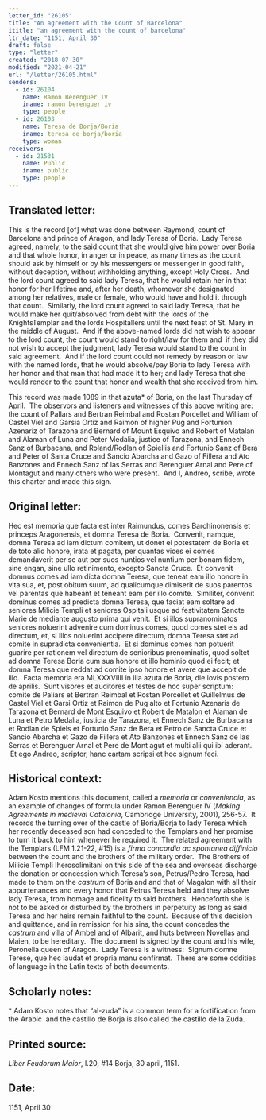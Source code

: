 ```yaml
---
letter_id: "26105"
title: "An agreement with the Count of Barcelona"
ititle: "an agreement with the count of barcelona"
ltr_date: "1151, April 30"
draft: false
type: "letter"
created: "2018-07-30"
modified: "2021-04-21"
url: "/letter/26105.html"
senders:
  - id: 26104
    name: Ramon Berenguer IV
    iname: ramon berenguer iv
    type: people
  - id: 26103
    name: Teresa de Borja/Boria
    iname: teresa de borja/boria
    type: woman
receivers:
  - id: 21531
    name: Public
    iname: public
    type: people
---
```

<h2> Translated letter:</h2><p>This is the record [of] what was done between Raymond, count of Barcelona and prince of Aragon, and lady Teresa of Boria.&nbsp; Lady Teresa agreed, namely, to the said count that she would give him power over Boria and that whole honor, in anger or in peace, as many times as the count should ask by himself or by his messengers or messenger in good faith, without deception, without withholding anything, except Holy Cross.&nbsp; And the lord count agreed to said lady Teresa, that he would retain her in that honor for her lifetime and, after her death, whomever she designated among her relatives, male or female, who would have and hold it through that count.&nbsp; Similarly, the lord count agreed to said lady Teresa, that he would make her quit/absolved from debt with the lords of the KnightsTemplar and the lords Hospitallers until the next feast of St. Mary in the middle of August.&nbsp; And if the above-named lords did not wish to appear to the lord count, the count would stand to right/law for them and &nbsp;if they did not wish to accept the judgment, lady Teresa would stand to the count in said agreement.&nbsp; And if the lord count could not remedy by reason or law with the named lords, that he would absolve/pay Boria to lady Teresa with her honor and that man that had made it to her; and lady Teresa that she would render to the count that honor and wealth that she received from him.</p><p>This record was made 1089 in that azuta* of Boria, on the last Thursday of April.&nbsp; The observors and listeners and witnesses of this above writing are:&nbsp; the count of Pallars and Bertran Reimbal and Rostan Porcellet and William of Castel Viel and Garsia Ortiz and Raimon of higher Pug and Fortunion Azenariz of Tarazona and Bernard of Mount Esquivo and Robert of Matalan and Alaman of Luna and Peter Medalia, justice of Tarazona, and Ennech Sanz of Burbacana, and Roland/Rodlan of Spiellis and Fortunio Sanz of Bera and Peter of Santa Cruce and Sancio Abarcha and Gazo of Fillera and Ato Banzones and Ennech Sanz of las Serras and Berenguer Arnal and Pere of Montagut and many others who were present.&nbsp; And I, Andreo, scribe, wrote this charter and made this sign.</p><h2 class="mt-4"> Original letter:</h2><p>Hec est memoria que facta est inter Raimundus, comes Barchinonensis et princeps Aragonensis, et domna Teresa de Boria.&nbsp; Convenit, namque, domna Teresa ad iam dictum comitem, ut donet ei potestatem de Boria et de toto alio honore, irata et pagata, per quantas vices ei comes demandaverit per se aut per suos nuntios vel nuntium per bonam fidem, sine engan, sine ullo retinimento, excepto Sancta Cruce.&nbsp; Et convenit domnus comes ad iam dicta domna Teresa, que teneat eam illo honore in vita sua, et, post obitum suum, ad qualicumque dimiserit de suos parentos vel parentas que habeant et teneant eam per illo comite.&nbsp; Similiter, convenit dominus comes ad predicta domna Teresa, que faciat eam soltare ad seniores Milicie Templi et seniores Ospitali usque ad festivitatem Sancte Marie de mediante augusto prima qui venit.&nbsp; Et si illos supranominatos seniores noluerint advenire cum dominus comes, quod comes stet eis ad directum, et, si illos noluerint accipere directum, domna Teresa stet ad comite in supradicta convenientia.&nbsp; Et si dominus comes non potuerit guarire per rationem vel directum de senioribus prenominatis, quod soltet ad domna Teresa Boria cum sua honore et illo hominio quod ei fecit; et domna Teresa que reddat ad comite ipso honore et avere que accepit de illo.&nbsp; Facta memoria era MLXXXVIIII in illa azuta de Boria, die iovis postero de aprilis.&nbsp; Sunt visores et auditores et testes de hoc super scriptum:&nbsp; comite de Paliars et Bertran Reimbal et Rostan Porcellet et Guillelmus de Castel Viel et Garsi Ortiz et Raimon de Pug alto et Fortunio Azenaris de Tarazona et Bernard de Mont Esquivo et Robert de Matalon et Alaman de Luna et Petro Medalia, iusticia de Tarazona, et Ennech Sanz de Burbacana et Rodlan de Spiels et Fortunio Sanz de Bera et Petro de Sancta Cruce et Sancio Abarcha et Gazo de Fillera et Ato Banzones et Ennech Sanz de las Serras et Berenguer Arnal et Pere de Mont agut et multi alii qui ibi aderant.&nbsp; &nbsp;Et ego Andreo, scriptor, hanc cartam scripsi et hoc signum feci.</p><h2 class="mt-4"> Historical context:</h2><p>Adam Kosto mentions this document, called a <i>memoria</i> or <i>conveniencia</i>, as an example of changes of formula under Ramon Berenguer IV (<i>Making Agreements in medieval Catalonia</i>, Cambridge University, 2001), 256-57.&nbsp; It records the turning over of the castle of Boria/Borja to lady Teresa which her recently deceased son had conceded to the Templars and her promise to turn it back to him whenever he required it.&nbsp; The related agreement with the Templars (LFM 1.21-22, #15) is a <i>firma concordia ac spontanea diffinicio</i> between the count and the brothers of the military order.&nbsp; The Brothers of Milicie Templi Iherosolimitani on this side of the sea and overseas discharge the donation or concession which Teresa’s son, Petrus/Pedro Teresa, had made to them on the <em>castrum</em> of Boria and and that of Magalon with all their appurtenances and every honor that Petrus Teresa held and they absolve lady Teresa, from homage and fidelity to said brothers.&nbsp; Henceforth she is not to be asked or disturbed by the brothers in perpetuity as long as said Teresa and her heirs remain faithful to the count.&nbsp; Because of this decision and quittance, and in remission for his sins, the count concedes the <em>castrum</em> and villa of Ambel and of Albarit, and huts between Novellas and Maien, to be hereditary.&nbsp; The document is signed by the count and his wife, Peronella queen of Aragon.&nbsp; Lady Teresa is a witness:&nbsp; Signum domne Terese, que hec laudat et propria manu confirmat.&nbsp; There are some oddities of language in the Latin texts of both documents.</p><h2 class="mt-4"> Scholarly notes:</h2><p>*&nbsp;Adam Kosto notes that “al-zuda” is a common term for a fortification from the Arabic&nbsp; and the castillo de Borja is also called the castillo de la Zuda.</p><h2 class="mt-4"> Printed source:</h2><p><i>Liber Feudorum Maior</i>, I.20, #14 Borja, 30 april, 1151.&nbsp;</p><h2 class="mt-4"> Date:</h2>1151, April 30